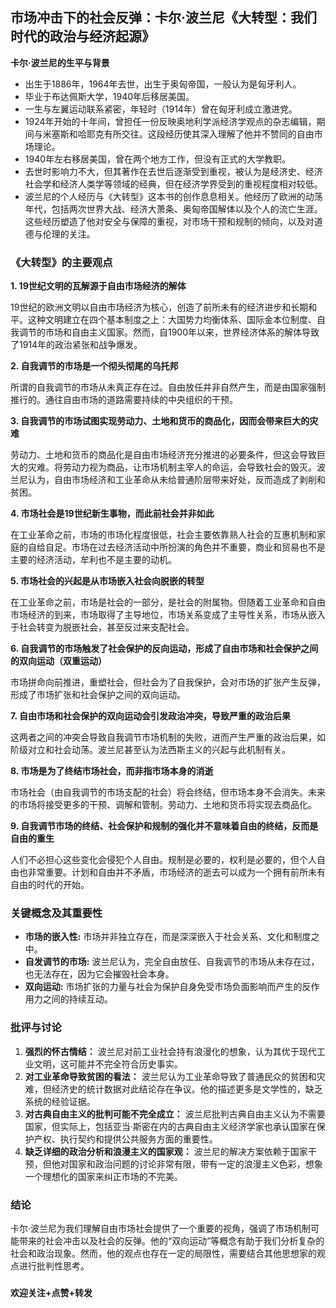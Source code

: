 ## 市场冲击下的社会反弹：卡尔·波兰尼《大转型：我们时代的政治与经济起源》


**卡尔·波兰尼的生平与背景**

* 出生于1886年，1964年去世，出生于奥匈帝国，一般认为是匈牙利人。
* 毕业于布达佩斯大学，1940年后移居美国。
* 一生与左翼运动联系紧密，年轻时（1914年）曾在匈牙利成立激进党。
* 1924年开始的十年间，曾担任一份反映奥地利学派经济学观点的杂志编辑，期间与米塞斯和哈耶克有所交往。这段经历使其深入理解了他并不赞同的自由市场理论。
* 1940年左右移居美国，曾在两个地方工作，但没有正式的大学教职。
* 去世时影响力不大，但其著作在去世后逐渐受到重视，被认为是经济史、经济社会学和经济人类学等领域的经典，但在经济学界受到的重视程度相对较低。
* 波兰尼的个人经历与《大转型》这本书的创作息息相关。他经历了欧洲的动荡年代，包括两次世界大战、经济大萧条、奥匈帝国解体以及个人的流亡生涯。这些经历塑造了他对安全与保障的重视，对市场干预和规制的倾向，以及对道德与伦理的关注。

### **《大转型》的主要观点**

**1. 19世纪文明的瓦解源于自由市场经济的解体** 

19世纪的欧洲文明以自由市场经济为核心，创造了前所未有的经济进步和长期和平。这种文明建立在四个基本制度之上：大国势力均衡体系、国际金本位制度、自我调节的市场和自由主义国家。然而，自1900年以来，世界经济体系的解体导致了1914年的政治紧张和战争爆发。

 **2. 自我调节的市场是一个彻头彻尾的乌托邦** 

所谓的自我调节的市场从未真正存在过。自由放任并非自然产生，而是由国家强制推行的。通往自由市场的道路需要持续的中央组织的干预。

**3. 自我调节的市场试图实现劳动力、土地和货币的商品化，因而会带来巨大的灾难** 

劳动力、土地和货币的商品化是自由市场经济充分推进的必要条件，但这会导致巨大的灾难。将劳动力视为商品，让市场机制主宰人的命运，会导致社会的毁灭。波兰尼认为，自由市场经济和工业革命从未给普通阶层带来好处，反而造成了剥削和贫困。

**4. 市场社会是19世纪新生事物，而此前社会并非如此** 

在工业革命之前，市场的市场化程度很低，社会主要依靠熟人社会的互惠机制和家庭的自给自足。市场在过去经济活动中所扮演的角色并不重要，商业和贸易也不是主要的经济活动，牟利也不是主要的动机。

**5. 市场社会的兴起是从市场嵌入社会向脱嵌的转型** 

在工业革命之前，市场是社会的一部分，是社会的附属物。但随着工业革命和自由市场经济的到来，市场取得了主导地位，市场关系变成了主导性关系，市场从嵌入于社会转变为脱嵌社会，甚至反过来支配社会。

 **6. 自我调节的市场触发了社会保护的反向运动，形成了自由市场和社会保护之间的双向运动（双重运动）** 
 
 市场拼命向前推进，重塑社会，但社会为了自我保护，会对市场的扩张产生反弹，形成了市场扩张和社会保护之间的双向运动。
 
**7. 自由市场和社会保护的双向运动会引发政治冲突，导致严重的政治后果** 

这两者之间的冲突会导致自我调节市场机制的失败，进而产生严重的政治后果，如阶级对立和社会动荡。波兰尼甚至认为法西斯主义的兴起与此机制有关。

**8. 市场是为了终结市场社会，而非指市场本身的消逝** 

市场社会（由自我调节的市场支配的社会）将会终结，但市场本身不会消失。未来的市场将接受更多的干预、调解和管制。劳动力、土地和货币将实现去商品化。

**9. 自我调节市场的终结、社会保护和规制的强化并不意味着自由的终结，反而是自由的重生** 

人们不必担心这些变化会侵犯个人自由。规制是必要的，权利是必要的，但个人自由也非常重要。计划和自由并不矛盾，市场经济的逝去可以成为一个拥有前所未有自由的时代的开始。

### **关键概念及其重要性**

* **市场的嵌入性:** 市场并非独立存在，而是深深嵌入于社会关系、文化和制度之中。
* **自发调节的市场:** 波兰尼认为，完全自由放任、自我调节的市场从未存在过，也无法存在，因为它会摧毁社会本身。
* **双向运动:** 市场扩张的力量与社会为保护自身免受市场负面影响而产生的反作用力之间的持续互动。

### **批评与讨论**

1.  **强烈的怀古情结：** 波兰尼对前工业社会持有浪漫化的想象，认为其优于现代工业文明，这可能并不完全符合历史事实。
2.  **对工业革命导致贫困的看法：** 波兰尼认为工业革命导致了普通民众的贫困和灾难，但经济史的统计数据对此结论存在争议。他的描述更多是文学性的，缺乏系统的经验证据。
3.  **对古典自由主义的批判可能不完全成立：** 波兰尼批判古典自由主义认为不需要国家，但实际上，包括亚当·斯密在内的古典自由主义经济学家也承认国家在保护产权、执行契约和提供公共服务方面的重要性。
4.  **缺乏详细的政治分析和浪漫主义的国家观：** 波兰尼的解决方案依赖于国家干预，但他对国家和政治问题的讨论非常有限，带有一定的浪漫主义色彩，想象一个理想化的国家来纠正市场的不完美。

### **结论**

卡尔·波兰尼为我们理解自由市场社会提供了一个重要的视角，强调了市场机制可能带来的社会冲击以及社会的反弹。他的“双向运动”等概念有助于我们分析复杂的社会和政治现象。然而，他的观点也存在一定的局限性，需要结合其他思想家的观点进行批判性思考。

###

**欢迎关注+点赞+转发**
